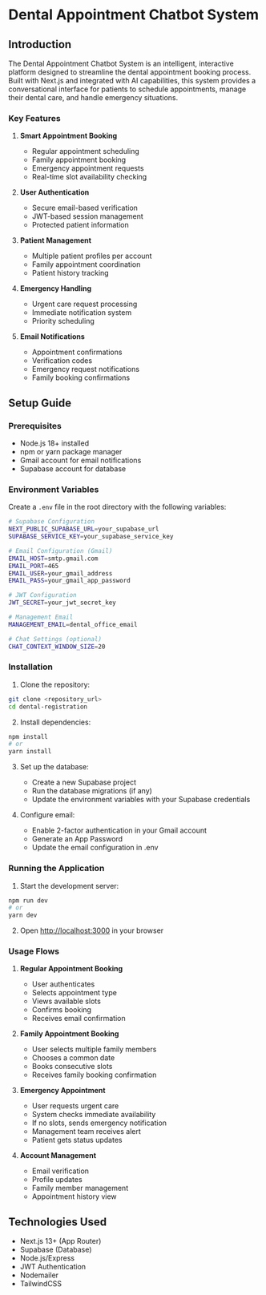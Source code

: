 # Dental Appointment Chatbot System

## Introduction
The Dental Appointment Chatbot System is an intelligent, interactive platform designed to streamline the dental appointment booking process. Built with Next.js and integrated with AI capabilities, this system provides a conversational interface for patients to schedule appointments, manage their dental care, and handle emergency situations.

### Key Features
1. **Smart Appointment Booking**
   - Regular appointment scheduling
   - Family appointment booking
   - Emergency appointment requests
   - Real-time slot availability checking

2. **User Authentication**
   - Secure email-based verification
   - JWT-based session management
   - Protected patient information

3. **Patient Management**
   - Multiple patient profiles per account
   - Family appointment coordination
   - Patient history tracking

4. **Emergency Handling**
   - Urgent care request processing
   - Immediate notification system
   - Priority scheduling

5. **Email Notifications**
   - Appointment confirmations
   - Verification codes
   - Emergency request notifications
   - Family booking confirmations

## Setup Guide

### Prerequisites
- Node.js 18+ installed
- npm or yarn package manager
- Gmail account for email notifications
- Supabase account for database

### Environment Variables
Create a `.env` file in the root directory with the following variables:

```bash
# Supabase Configuration
NEXT_PUBLIC_SUPABASE_URL=your_supabase_url
SUPABASE_SERVICE_KEY=your_supabase_service_key

# Email Configuration (Gmail)
EMAIL_HOST=smtp.gmail.com
EMAIL_PORT=465
EMAIL_USER=your_gmail_address
EMAIL_PASS=your_gmail_app_password

# JWT Configuration
JWT_SECRET=your_jwt_secret_key

# Management Email
MANAGEMENT_EMAIL=dental_office_email

# Chat Settings (optional)
CHAT_CONTEXT_WINDOW_SIZE=20
```

### Installation

1. Clone the repository:
```bash
git clone <repository_url>
cd dental-registration
```

2. Install dependencies:
```bash
npm install
# or
yarn install
```

3. Set up the database:
   - Create a new Supabase project
   - Run the database migrations (if any)
   - Update the environment variables with your Supabase credentials

4. Configure email:
   - Enable 2-factor authentication in your Gmail account
   - Generate an App Password
   - Update the email configuration in .env

### Running the Application

1. Start the development server:
```bash
npm run dev
# or
yarn dev
```

2. Open [http://localhost:3000](http://localhost:3000) in your browser

### Usage Flows

1. **Regular Appointment Booking**
   - User authenticates
   - Selects appointment type
   - Views available slots
   - Confirms booking
   - Receives email confirmation

2. **Family Appointment Booking**
   - User selects multiple family members
   - Chooses a common date
   - Books consecutive slots
   - Receives family booking confirmation

3. **Emergency Appointment**
   - User requests urgent care
   - System checks immediate availability
   - If no slots, sends emergency notification
   - Management team receives alert
   - Patient gets status updates

4. **Account Management**
   - Email verification
   - Profile updates
   - Family member management
   - Appointment history view

## Technologies Used
- Next.js 13+ (App Router)
- Supabase (Database)
- Node.js/Express
- JWT Authentication
- Nodemailer
- TailwindCSS
